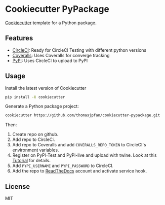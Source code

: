 # Cookiecutter PyPackage

[Cookiecutter](https://github.com/audreyr/cookiecutter) template for a Python package.

## Features

* [CircleCI](https://circleci.com): Ready for CircleCI Testing with different python versions
* [Coveralls](https://coveralls.io): Uses Coveralls for converge tracking
* [PyPI](https://pypi.python.org/pypi): Uses CircleCI to upload to PyPI

## Usage

Install the latest version of Cookiecutter

```bash
pip install -U cookiecutter
```

Generate a Python package project:

```bash
cookiecutter https://github.com/thomasjpfan/cookiecutter-pypackage.git
```

Then:

1. Create repo on github.
1. Add repo to CircleCi.
1. Add repo to Coveralls and add `COVERALLS_REPO_TOKEN` to CircleCI's environment variables.
1. Register on PyPI-Test and PyPI-live and upload with twine. Look at this [Tutorial](https://packaging.python.org/guides/using-testpypi/) for details.
1. Add `PYPI_USERNAME` and `PYPI_PASSWORD` to CircleCI.
1. Add the repo to [ReadTheDocs](https://readthedocs.io/) account and activate service hook.

## License

MIT

